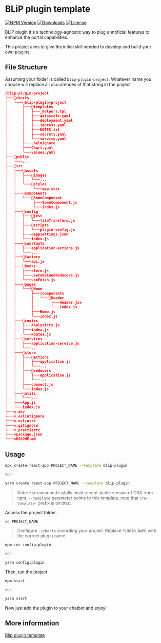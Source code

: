 # BLiP plugin template
[![NPM Version][npm-badge]][npm-url]
[![Downloads][npm-downloads-badge]][npm-downloads-url]
[![License][license-badge]][license-url]

BLiP plugin it's a technology-agnostic way to plug unnoficial features to enhance the portal capabilities.

This project aims to give the initial skill needed to develop and build your own plugins.

## File Structure

Assuming your folder is called `blip-plugin-project`.
Whatever name you choose will replace all occurrences of that string in the project

```json
📁blip-plugin-project
├───📁charts
│   └───📁blip-plugin-project
│       ├───📁templates
│       │   ├───_helpers.tpl
│       │   ├───autoscale.yaml
│       │   ├───deployment.yaml
│       │   ├───ingress.yaml
│       │   ├───NOTES.txt
│       │   ├───secrets.yaml
│       │   └───service.yaml
│       ├───.helmignore
│       ├───Chart.yaml
│       └───values.yaml
├───📁public
│   └───...
├───📁src
│   ├───📁assets
│   │   ├───📁images
│   │   │   └───...
│   │   └───📁styles
│   │        └───app.scss
│   ├───📁components
│   │   └───📁SomeComponent
│   │        ├───SomeComponent.js
│   │        └───index.js
│   ├───📁config
│   │   ├───📁jest
│   │   │   └───fileTransform.js
│   │   ├───📁scripts
│   │   │   └───plugin-config.js
│   │   ├───⚙️appsettings.json
│   │   └───index.js
│   ├───📁constants
│   │   ├───application-actions.js
│   │   └───...
│   ├───📁factory
│   │   └───api.js
│   ├───📁hooks
│   │   ├───store.js
│   │   ├───useCombinedReducers.js
│   │   └───useFetch.js
│   ├───📁pages
│   │   └───📁Home
│   │       ├───📁components
│   │       │   └───📁Header
│   │       │        ├───Header.jsx
│   │       │        └───index.js
│   │       ├───Home.js
│   │       └───index.js
│   ├───📁routes
│   │   ├───Analyticts.js
│   │   ├───index.js
│   │   └───Routes.js
│   ├───📁services
│   │   ├───application-service.js
│   │   └───...
│   ├───📁store
│   │   ├───📁actions
│   │   │   ├───application.js
│   │   │   └───...
│   │   ├───📁reducers
│   │   │   ├───application.js
│   │   │   └───...
│   │   ├───connect.js
│   │   └───index.js
│   ├───📁utils
│   │   └───...
│   ├───App.js
│   └───index.js
├───⚙️.env
├───⚙️.eslintignore
├───⚙️.eslintrc
├───⚙️.gitignore
├───⚙️.prettierrc
├───⚙️package.json
└───⚙️README.md
```

## Usage

```bash
npx create-react-app PROJECT_NAME --template blip-plugin

#or

yarn create react-app PROJECT_NAME --template blip-plugin
```

> Note: `npx` command installs most recent stable version of CRA from npm. `--template` parameter points to this template, note that `cra-template-` prefix is omitted.

Access the project folder.

```bash
cd PROJECT_NAME
```

> Configure `./charts` according your project. Replace `PLUGIN_NAME` with the correct plugin name.

```bash
npm run config:plugin

#or

yarn config:plugin
```

Then, run the project.

```bash
npm start

#or

yarn start
```

Now just add the plugin to your chatbot and enjoy!

## More information
[Blip plugin template](https://github.com/axeldouglas/cra-template-blip-plugin/tree/main/template)

[npm-badge]: https://img.shields.io/npm/v/cra-template-blip-plugin.svg
[npm-url]: https://www.npmjs.com/package/cra-template-blip-plugin
[npm-downloads-badge]: https://img.shields.io/npm/dt/cra-template-blip-plugin.svg
[npm-downloads-url]: https://www.npmjs.com/package/cra-template-blip-plugin
[license-badge]: https://img.shields.io/github/license/axeldouglas/cra-template-blip-plugin.svg
[license-url]: https://opensource.org/licenses/MIT